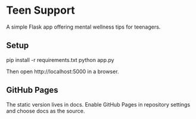 # Teen Support

A simple Flask app offering mental wellness tips for teenagers.

## Setup

pip install -r requirements.txt
python app.py

Then open http://localhost:5000 in a browser.

## GitHub Pages

The static version lives in docs. Enable GitHub Pages in repository settings and choose docs as the source.
